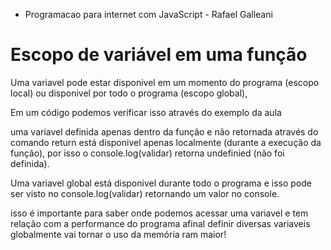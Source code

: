 * Programacao para internet com JavaScript - Rafael Galleani

# Escopo de variável em uma função 

Uma variavel pode estar disponivel em um momento do programa (escopo local) ou disponivel por todo o programa (escopo global), 

Em um código podemos verificar isso através do exemplo da aula

uma variavel definida apenas dentro da função e não retornada através do comando return está disponivel apenas localmente (durante a execução da função), por isso o console.log(validar) retorna undefinied (não foi definida).

Uma variavel global está disponivel durante todo o programa e isso pode ser visto no console.log(validar) retornando um valor no console.

isso é importante para saber onde podemos acessar uma variavel e tem relação com a performance do programa afinal definir diversas variaveis globalmente vai tornar o uso da memória ram maior!

